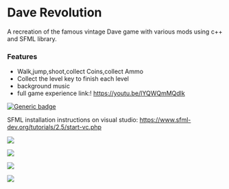 # Dave Revolution
A recreation of the famous vintage Dave game with various mods using c++ and SFML library.
### Features

- Walk,jump,shoot,collect Coins,collect Ammo
- Collect the level key to finish each level 
- background music
- full  game experience link:!
https://youtu.be/lYQWQmMQdIk

[![Generic badge](https://img.shields.io/badge/C++11-SFML-<COLOR>.svg)](https://shields.io/)

SFML installation instructions on visual studio:
https://www.sfml-dev.org/tutorials/2.5/start-vc.php

![](https://od.lk/s/ODFfNDI2NjM2OTVf/SharedScreenshot.jpg)

![](https://od.lk/s/ODFfNDI2NjM2ODJf/Dangerous%20Dave%206_24_2019%202_51_35%20PM.png)

![](https://od.lk/s/ODFfNDI2NjM2ODhf/Dangerous%20Dave%206_24_2019%202_49_06%20PM.png)

![](https://od.lk/s/ODFfNDI2NjM2OTFf/Dangerous%20Dave%206_24_2019%202_47_38%20PM.png)
